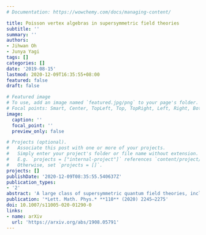 ```yaml
---
# Documentation: https://wowchemy.com/docs/managing-content/

title: Poisson vertex algebras in supersymmetric field theories
subtitle: ''
summary: ''
authors:
- Jihwan Oh
- Junya Yagi
tags: []
categories: []
date: '2019-08-15'
lastmod: 2020-12-09T16:35:55+08:00
featured: false
draft: false

# Featured image
# To use, add an image named `featured.jpg/png` to your page's folder.
# Focal points: Smart, Center, TopLeft, Top, TopRight, Left, Right, BottomLeft, Bottom, BottomRight.
image:
  caption: ''
  focal_point: ''
  preview_only: false

# Projects (optional).
#   Associate this post with one or more of your projects.
#   Simply enter your project's folder or file name without extension.
#   E.g. `projects = ["internal-project"]` references `content/project/deep-learning/index.md`.
#   Otherwise, set `projects = []`.
projects: []
publishDate: '2020-12-09T08:35:55.540637Z'
publication_types:
- '2'
abstract: 'A large class of supersymmetric quantum field theories, including all theories with $\mathcal{N}=2$ supersymmetry in three dimensions and theories with $\mathcal{N}=2$ supersymmetry in four dimensions, possess topological-holomorphic sectors. We formulate Poisson vertex algebras in such topological-holomorphic sectors and discuss some examples. For a four-dimensional $\mathcal{N}=2$ superconformal field theory, the associated Poisson vertex algebra is the classical limit of a vertex algebra generated by a subset of local operators of the theory.'
publication: '*Lett. Math. Phys.* **110** (2020) 2245–2275'
doi: 10.1007/s11005-020-01290-0
links:
- name: arXiv
  url: 'https://arxiv.org/abs/1908.05791'
---
```

